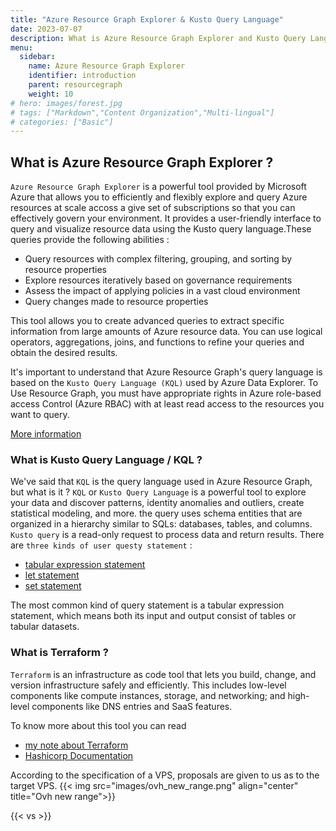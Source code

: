 ```yaml
---
title: "Azure Resource Graph Explorer & Kusto Query Language"
date: 2023-07-07
description: What is Azure Resource Graph Explorer and Kusto Query Language
menu:
  sidebar:
    name: Azure Resource Graph Explorer
    identifier: introduction
    parent: resourcegraph
    weight: 10
# hero: images/forest.jpg
# tags: ["Markdown","Content Organization","Multi-lingual"]
# categories: ["Basic"]
---
```


## What is Azure Resource Graph Explorer ?

`Azure Resource Graph Explorer` is a powerful tool provided by Microsoft Azure that allows you to efficiently and flexibly explore and query Azure resources at scale accoss a give set of subscriptions so that you can effectively govern your environment. It provides a user-friendly interface to query and visualize resource data using the Kusto query language.These queries provide the following abilities :
- Query resources with complex filtering, grouping, and sorting by resource properties
- Explore resources iteratively based on governance requirements
- Assess the impact of applying policies in a vast cloud environment
- Query changes made to resource properties

This tool allows you to create advanced queries to extract specific information from large amounts of Azure resource data. You can use logical operators, aggregations, joins, and functions to refine your queries and obtain the desired results.

It's important to understand that Azure Resource Graph's query language is based on the `Kusto Query Language (KQL)` used by Azure Data Explorer. To Use Resource Graph, you must have appropriate rights in Azure role-based access Control (Azure RBAC) with at least read access to the resources you want to query.

[More information](https://learn.microsoft.com/en-us/azure/governance/resource-graph/overview)

### What is Kusto Query Language / KQL ?

We've said that `KQL` is the query language used in Azure Resource Graph, but what is it ?
`KQL` or `Kusto Query Language` is a powerful tool to explore your data and discover patterns, identity anomalies and outliers, create statistical modeling, and more. the query uses schema entities that are organized in a hierarchy similar to SQLs: databases, tables, and columns.
`Kusto query` is a read-only request to process data and return results. There are `three kinds of user questy statement` :
- [tabular expression statement](https://learn.microsoft.com/en-us/azure/data-explorer/kusto/query/tabularexpressionstatements)
- [let statement](https://learn.microsoft.com/en-us/azure/data-explorer/kusto/query/letstatement)
- [set statement](https://learn.microsoft.com/en-us/azure/data-explorer/kusto/query/setstatement)

The most common kind of query statement is a tabular expression statement, which means both its input and output consist of tables or tabular datasets.

### What is Terraform ?
`Terraform` is an infrastructure as code tool that lets you build, change, and version infrastructure safely and efficiently. This includes low-level components like compute instances, storage, and networking; and high-level components like DNS entries and SaaS features.

To know more about this tool you can read
- [my note about Terraform](https://mct.aubinaso.fr/en/notes/terraform/)
- [Hashicorp Documentation](https://developer.hashicorp.com/terraform?product_intent=terraform)

According to the specification of a VPS, proposals are given to us as to the target VPS.
{{< img src="images/ovh_new_range.png" align="center" title="Ovh new range">}}

{{< vs >}}